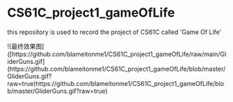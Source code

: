 # CS61C_project1_gameOfLife
<p>
  this repository is used to record the project of CS61C called 'Game Of Life'
</p>
![最终效果图]([https://github.com/blameitonme1/CS61C_project1_gameOfLife/raw/main/GliderGuns.gif](https://github.com/blameitonme1/CS61C_project1_gameOfLife/blob/master/GliderGuns.gif?raw=true)https://github.com/blameitonme1/CS61C_project1_gameOfLife/blob/master/GliderGuns.gif?raw=true)

